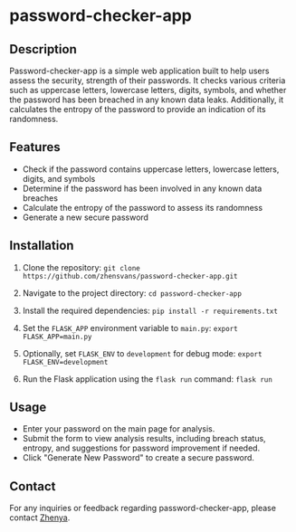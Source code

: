 # password-checker-app

## Description

Password-checker-app is a simple web application built to help users assess the security, strength of their passwords. It checks various criteria such as uppercase letters, lowercase letters, digits, symbols, and whether the password has been breached in any known data leaks. Additionally, it calculates the entropy of the password to provide an indication of its randomness.

## Features

- Check if the password contains uppercase letters, lowercase letters, digits, and symbols
- Determine if the password has been involved in any known data breaches
- Calculate the entropy of the password to assess its randomness
- Generate a new secure password

## Installation

1. Clone the repository: `git clone https://github.com/zhensvans/password-checker-app.git`


2. Navigate to the project directory: `cd password-checker-app`


3. Install the required dependencies: `pip install -r requirements.txt`


4. Set the `FLASK_APP` environment variable to `main.py`: `export FLASK_APP=main.py`


5. Optionally, set `FLASK_ENV` to `development` for debug mode: `export FLASK_ENV=development`


6. Run the Flask application using the `flask run` command: `flask run`

## Usage

- Enter your password on the main page for analysis.
- Submit the form to view analysis results, including breach status, entropy, and suggestions for password improvement if needed.
- Click "Generate New Password" to create a secure password.

## Contact

For any inquiries or feedback regarding password-checker-app, 
please contact [Zhenya](mailto:zhenya.vardanyan6@gmail.com).

